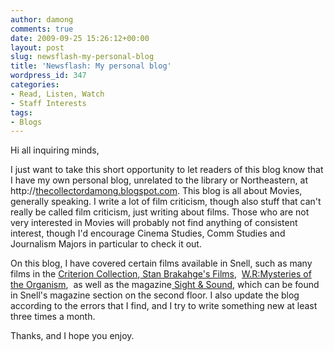 ```yaml
---
author: damong
comments: true
date: 2009-09-25 15:26:12+00:00
layout: post
slug: newsflash-my-personal-blog
title: 'Newsflash: My personal blog'
wordpress_id: 347
categories:
- Read, Listen, Watch
- Staff Interests
tags:
- Blogs
---
```


Hi all inquiring minds,

I just want to take this short opportunity to let readers of this blog know that I have my own personal blog, unrelated to the library or Northeastern, at http://[thecollectordamong.blogspot.com](http://www.thecollectordamong.blogspot.com/). This blog is all about Movies, generally speaking. I write a lot of film criticism, though also stuff that can't really be called film criticism, just writing about films. Those who are not very interested in Movies will probably not find anything of consistent interest, though I'd encourage Cinema Studies, Comm Studies and Journalism Majors in particular to check it out.

On this blog, I have covered certain films available in Snell, such as many films in the [Criterion Collection](http://www.criterion.com/),[ Stan Brakahge's Films](http://nucat.lib.neu.edu/search~S13?/Xstan+brakhage&SORT=D/Xstan+brakhage&SORT=D&SUBKEY=stan%20brakhage/1%2C13%2C13%2CE/frameset&FF=Xstan+brakhage&SORT=D&8%2C8%2C),  [W.R:Mysteries of the Organism](http://nucat.lib.neu.edu/search~S13?/Xwr+mysteries+of+the+organism&searchscope=13&SORT=DZ/Xwr+mysteries+of+the+organism&searchscope=13&SORT=DZ&extended=1&SUBKEY=wr%20mysteries%20of%20the%20organism/1%2C2%2C2%2CE/frameset&FF=Xwr+mysteries+of+the+organism&searchscope=13&SORT=DZ&1%2C1%2C),  as well as the magazine[ Sight & Sound](http://www.bfi.org.uk/sightandsound/), which can be found in Snell's magazine section on the second floor. I also update the blog according to the errors that I find, and I try to write something new at least three times a month.

Thanks, and I hope you enjoy.
